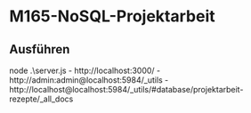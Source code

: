 # M165-NoSQL-Projektarbeit

## Ausführen

node .\server.js
    - http://localhost:3000/
    - http://admin:admin@localhost:5984/_utils
    - http://localhost@localhost:5984/_utils/#database/projektarbeit-rezepte/_all_docs